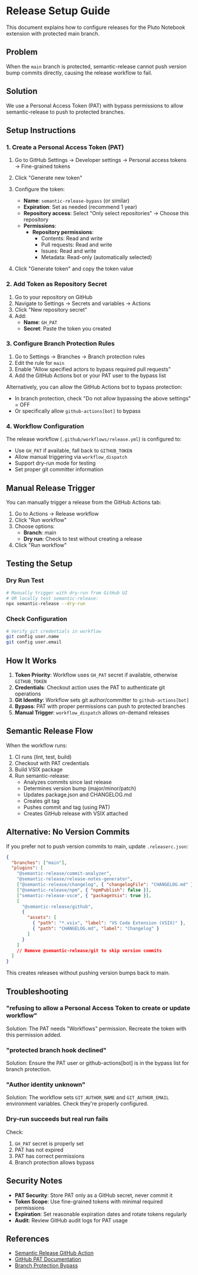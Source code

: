 # Release Setup Guide

This document explains how to configure releases for the Pluto Notebook extension with protected main branch.

## Problem

When the `main` branch is protected, semantic-release cannot push version bump commits directly, causing the release workflow to fail.

## Solution

We use a Personal Access Token (PAT) with bypass permissions to allow semantic-release to push to protected branches.

## Setup Instructions

### 1. Create a Personal Access Token (PAT)

1. Go to GitHub Settings → Developer settings → Personal access tokens → Fine-grained tokens
2. Click "Generate new token"
3. Configure the token:
   - **Name**: `semantic-release-bypass` (or similar)
   - **Expiration**: Set as needed (recommend 1 year)
   - **Repository access**: Select "Only select repositories" → Choose this repository
   - **Permissions**:
     - **Repository permissions**:
       - Contents: Read and write
       - Pull requests: Read and write
       - Issues: Read and write
       - Metadata: Read-only (automatically selected)

4. Click "Generate token" and copy the token value

### 2. Add Token as Repository Secret

1. Go to your repository on GitHub
2. Navigate to Settings → Secrets and variables → Actions
3. Click "New repository secret"
4. Add:
   - **Name**: `GH_PAT`
   - **Secret**: Paste the token you created

### 3. Configure Branch Protection Rules

1. Go to Settings → Branches → Branch protection rules
2. Edit the rule for `main`
3. Enable "Allow specified actors to bypass required pull requests"
4. Add the GitHub Actions bot or your PAT user to the bypass list

Alternatively, you can allow the GitHub Actions bot to bypass protection:
- In branch protection, check "Do not allow bypassing the above settings" = OFF
- Or specifically allow `github-actions[bot]` to bypass

### 4. Workflow Configuration

The release workflow (`.github/workflows/release.yml`) is configured to:

- Use `GH_PAT` if available, fall back to `GITHUB_TOKEN`
- Allow manual triggering via `workflow_dispatch`
- Support dry-run mode for testing
- Set proper git committer information

## Manual Release Trigger

You can manually trigger a release from the GitHub Actions tab:

1. Go to Actions → Release workflow
2. Click "Run workflow"
3. Choose options:
   - **Branch**: main
   - **Dry run**: Check to test without creating a release
4. Click "Run workflow"

## Testing the Setup

### Dry Run Test

```bash
# Manually trigger with dry-run from GitHub UI
# OR locally test semantic-release:
npx semantic-release --dry-run
```

### Check Configuration

```bash
# Verify git credentials in workflow
git config user.name
git config user.email
```

## How It Works

1. **Token Priority**: Workflow uses `GH_PAT` secret if available, otherwise `GITHUB_TOKEN`
2. **Credentials**: Checkout action uses the PAT to authenticate git operations
3. **Git Identity**: Workflow sets git author/committer to `github-actions[bot]`
4. **Bypass**: PAT with proper permissions can push to protected branches
5. **Manual Trigger**: `workflow_dispatch` allows on-demand releases

## Semantic Release Flow

When the workflow runs:

1. CI runs (lint, test, build)
2. Checkout with PAT credentials
3. Build VSIX package
4. Run semantic-release:
   - Analyzes commits since last release
   - Determines version bump (major/minor/patch)
   - Updates package.json and CHANGELOG.md
   - Creates git tag
   - Pushes commit and tag (using PAT)
   - Creates GitHub release with VSIX attached

## Alternative: No Version Commits

If you prefer not to push version commits to main, update `.releaserc.json`:

```json
{
  "branches": ["main"],
  "plugins": [
    "@semantic-release/commit-analyzer",
    "@semantic-release/release-notes-generator",
    ["@semantic-release/changelog", { "changelogFile": "CHANGELOG.md" }],
    ["@semantic-release/npm", { "npmPublish": false }],
    ["semantic-release-vsce", { "packageVsix": true }],
    [
      "@semantic-release/github",
      {
        "assets": [
          { "path": "*.vsix", "label": "VS Code Extension (VSIX)" },
          { "path": "CHANGELOG.md", "label": "Changelog" }
        ]
      }
    ]
    // Remove @semantic-release/git to skip version commits
  ]
}
```

This creates releases without pushing version bumps back to main.

## Troubleshooting

### "refusing to allow a Personal Access Token to create or update workflow"

Solution: The PAT needs "Workflows" permission. Recreate the token with this permission added.

### "protected branch hook declined"

Solution: Ensure the PAT user or github-actions[bot] is in the bypass list for branch protection.

### "Author identity unknown"

Solution: The workflow sets `GIT_AUTHOR_NAME` and `GIT_AUTHOR_EMAIL` environment variables. Check they're properly configured.

### Dry-run succeeds but real run fails

Check:
1. `GH_PAT` secret is properly set
2. PAT has not expired
3. PAT has correct permissions
4. Branch protection allows bypass

## Security Notes

- **PAT Security**: Store PAT only as a GitHub secret, never commit it
- **Token Scope**: Use fine-grained tokens with minimal required permissions
- **Expiration**: Set reasonable expiration dates and rotate tokens regularly
- **Audit**: Review GitHub audit logs for PAT usage

## References

- [Semantic Release GitHub Action](https://github.com/semantic-release/semantic-release/blob/master/docs/recipes/ci-configurations/github-actions.md)
- [GitHub PAT Documentation](https://docs.github.com/en/authentication/keeping-your-account-and-data-secure/creating-a-personal-access-token)
- [Branch Protection Bypass](https://docs.github.com/en/repositories/configuring-branches-and-merges-in-your-repository/managing-protected-branches/about-protected-branches)
